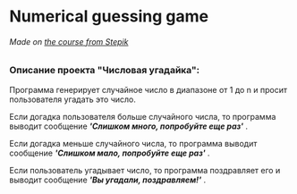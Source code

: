 # Numerical guessing game
###### Made on [the course from Stepik](https://stepik.org/course/58852/info)

### Описание проекта "Числовая угадайка":  

Программа генерирует случайное число в диапазоне от 1 до n и просит пользователя угадать это число.  

Если догадка пользователя больше случайного числа, то программа выводит сообщение ___'Слишком много, попробуйте еще раз'___ .  

Если догадка меньше случайного числа, то программа выводит сообщение ___'Слишком мало, попробуйте еще раз'___ .  

Если пользователь угадывает число, то программа поздравляет его и выводит сообщение ___'Вы угадали, поздравляем!'___ .
